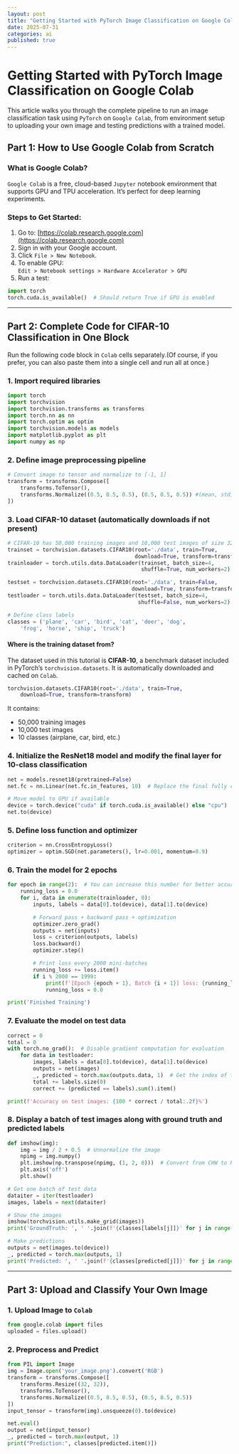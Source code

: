 ```yaml
---
layout: post
title: "Getting Started with PyTorch Image Classification on Google Colab"
date: 2025-07-31
categories: ai
published: true
---
```


# Getting Started with PyTorch Image Classification on Google Colab
This article walks you through the complete pipeline to run an image classification task using `PyTorch` on `Google Colab`, from environment setup to uploading your own image and testing predictions with a trained model.

## Part 1: How to Use Google Colab from Scratch

### What is Google Colab?

`Google Colab` is a free, cloud-based `Jupyter` notebook environment that supports GPU and TPU acceleration. It’s perfect for deep learning experiments.

### Steps to Get Started:

1. Go to: [https://colab.research.google.com](https://colab.research.google.com)
2. Sign in with your Google account.
3. Click `File > New Notebook`.
4. To enable GPU:  
   `Edit > Notebook settings > Hardware Accelerator > GPU`
5. Run a test:
```python
import torch
torch.cuda.is_available()  # Should return True if GPU is enabled
```

---

## Part 2: Complete Code for CIFAR-10 Classification in One Block

Run the following code block in `Colab` cells separately.(Of course, if you prefer, you can also paste them into a single cell and run all at once.)

### 1. Import required libraries
```python
import torch
import torchvision
import torchvision.transforms as transforms
import torch.nn as nn
import torch.optim as optim
import torchvision.models as models
import matplotlib.pyplot as plt
import numpy as np
```

### 2. Define image preprocessing pipeline
```python 
# Convert image to tensor and normalize to [-1, 1]
transform = transforms.Compose([
    transforms.ToTensor(),
    transforms.Normalize((0.5, 0.5, 0.5), (0.5, 0.5, 0.5)) #(mean, std) for RGB channels
])
```

### 3. Load CIFAR-10 dataset (automatically downloads if not present)
```python 
# CIFAR-10 has 50,000 training images and 10,000 test images of size 32x32
trainset = torchvision.datasets.CIFAR10(root='./data', train=True,
                                        download=True, transform=transform)
trainloader = torch.utils.data.DataLoader(trainset, batch_size=4,
                                          shuffle=True, num_workers=2)

testset = torchvision.datasets.CIFAR10(root='./data', train=False,
                                       download=True, transform=transform)
testloader = torch.utils.data.DataLoader(testset, batch_size=4,
                                         shuffle=False, num_workers=2)

# Define class labels
classes = ('plane', 'car', 'bird', 'cat', 'deer', 'dog', 
	'frog', 'horse', 'ship', 'truck')
```

#### Where is the training dataset from?
The dataset used in this tutorial is **CIFAR-10**, a benchmark dataset included in PyTorch’s `torchvision.datasets`. It is automatically downloaded and cached on `Colab`.
```python
torchvision.datasets.CIFAR10(root='./data', train=True, 
	download=True, transform=transform)
```

It contains:
- 50,000 training images
- 10,000 test images
- 10 classes (airplane, car, bird, etc.)

### 4. Initialize the ResNet18 model and modify the final layer for 10-class classification
```python
net = models.resnet18(pretrained=False)
net.fc = nn.Linear(net.fc.in_features, 10)  # Replace the final fully connected layer

# Move model to GPU if available
device = torch.device("cuda" if torch.cuda.is_available() else "cpu")
net.to(device)
```

### 5. Define loss function and optimizer
```python 
criterion = nn.CrossEntropyLoss()
optimizer = optim.SGD(net.parameters(), lr=0.001, momentum=0.9)
```

### 6. Train the model for 2 epochs
```python 
for epoch in range(2):  # You can increase this number for better accuracy
    running_loss = 0.0
    for i, data in enumerate(trainloader, 0):
        inputs, labels = data[0].to(device), data[1].to(device)

        # Forward pass + backward pass + optimization
        optimizer.zero_grad()
        outputs = net(inputs)
        loss = criterion(outputs, labels)
        loss.backward()
        optimizer.step()

        # Print loss every 2000 mini-batches
        running_loss += loss.item()
        if i % 2000 == 1999:
            print(f'[Epoch {epoch + 1}, Batch {i + 1}] loss: {running_loss / 2000:.3f}')
            running_loss = 0.0

print('Finished Training')
```

### 7. Evaluate the model on test data
```python 
correct = 0
total = 0
with torch.no_grad():  # Disable gradient computation for evaluation
    for data in testloader:
        images, labels = data[0].to(device), data[1].to(device)
        outputs = net(images)
        _, predicted = torch.max(outputs.data, 1)  # Get the index of the max log-probability
        total += labels.size(0)
        correct += (predicted == labels).sum().item()

print(f'Accuracy on test images: {100 * correct / total:.2f}%')
```

### 8. Display a batch of test images along with ground truth and predicted labels
```python 
def imshow(img):
    img = img / 2 + 0.5  # Unnormalize the image
    npimg = img.numpy()
    plt.imshow(np.transpose(npimg, (1, 2, 0)))  # Convert from CHW to HWC
    plt.axis('off')
    plt.show()

# Get one batch of test data
dataiter = iter(testloader)
images, labels = next(dataiter)

# Show the images
imshow(torchvision.utils.make_grid(images))
print('GroundTruth: ', ' '.join(f'{classes[labels[j]]}' for j in range(4)))

# Make predictions
outputs = net(images.to(device))
_, predicted = torch.max(outputs, 1)
print('Predicted: ', ' '.join(f'{classes[predicted[j]]}' for j in range(4)))
```

---

## Part 3: Upload and Classify Your Own Image

### 1. Upload Image to `Colab`
```python
from google.colab import files
uploaded = files.upload()
```

### 2. Preprocess and Predict
```python
from PIL import Image
img = Image.open('your_image.png').convert('RGB')
transform = transforms.Compose([
    transforms.Resize((32, 32)),
    transforms.ToTensor(),
    transforms.Normalize((0.5, 0.5, 0.5), (0.5, 0.5, 0.5))
])
input_tensor = transform(img).unsqueeze(0).to(device)

net.eval()
output = net(input_tensor)
_, predicted = torch.max(output, 1)
print("Prediction:", classes[predicted.item()])
```
